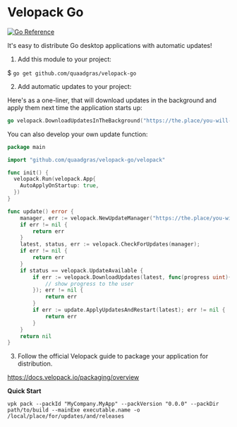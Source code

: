 # Velopack Go
[![Go Reference](https://pkg.go.dev/badge/quaadgras/velopack-go.svg)](https://pkg.go.dev/quaadgras/velopack-go)

It's easy to distribute Go desktop applications with automatic updates!

1. Add this module to your project:

$ `go get github.com/quaadgras/velopack-go`

2. Add automatic updates to your project:

Here's as a one-liner, that will download updates in the background and
apply them next time the application starts up:
```go
go velopack.DownloadUpdatesInTheBackground("https://the.place/you-will-host/updates")
```

You can also develop your own update function:
```go
package main

import "github.com/quaadgras/velopack-go/velopack"

func init() {
  velopack.Run(velopack.App{
  	AutoApplyOnStartup: true,
  })
}

func update() error {
	manager, err := velopack.NewUpdateManager("https://the.place/you-will-host/updates")
	if err != nil {
		return err
	}
	latest, status, err := velopack.CheckForUpdates(manager);
	if err != nil {
		return err
	}
	if status == velopack.UpdateAvailable {
		if err := velopack.DownloadUpdates(latest, func(progress uint){
			// show progress to the user
		}); err != nil {
			return err
		}
		if err := update.ApplyUpdatesAndRestart(latest); err != nil {
			return err
		}
	}
	return nil
}
```

3. Follow the official Velopack guide to package your application for distribution.

https://docs.velopack.io/packaging/overview

**Quick Start**

`vpk pack --packId "MyCompany.MyApp" --packVersion "0.0.0" --packDir path/to/build --mainExe executable.name -o /local/place/for/updates/and/releases`

